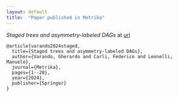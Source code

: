 ```yaml
---
layout: default
title:  "Paper published in Metrika"
---
```



*Staged trees and asymmetry-labeled DAGs* at [url](https://link.springer.com/article/10.1007/s00184-024-00957-1)


```
@article{varando2024staged,
  title={Staged trees and asymmetry-labeled DAGs},
  author={Varando, Gherardo and Carli, Federico and Leonelli, Manuele},
  journal={Metrika},
  pages={1--28},
  year={2024},
  publisher={Springer}
}
```

